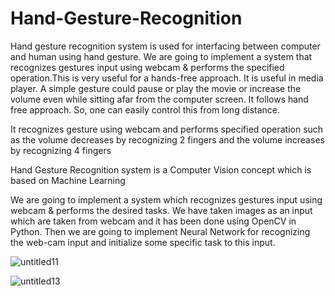 # Hand-Gesture-Recognition

Hand gesture recognition system is used for interfacing between computer and human using hand gesture. We are going to implement a system that recognizes gestures input using webcam & performs the specified operation.This is very useful for a hands-free approach. It is useful in media player. A simple gesture could pause or play the movie or increase the volume even while sitting afar from the computer screen. It follows hand free approach. So, one can easily control this from long distance.

It recognizes gesture using webcam and performs specified operation such as the volume decreases by recognizing 2 fingers and the volume increases by recognizing 4 fingers

Hand Gesture Recognition system is a Computer Vision concept which is based on Machine Learning

We are going to implement a system which recognizes gestures input using webcam & performs the desired tasks. We have taken images as an input which are taken from webcam and it has been done using OpenCV in Python. Then we are going to implement Neural Network for recognizing the web-cam input and initialize some specific task to this input.

![untitled11](https://user-images.githubusercontent.com/40590365/50981573-49eec680-1521-11e9-9b4f-2b4974ff80d1.jpg)

![untitled13](https://user-images.githubusercontent.com/40590365/50981782-ba95e300-1521-11e9-8eb9-a0e7ae185bdc.jpg)

